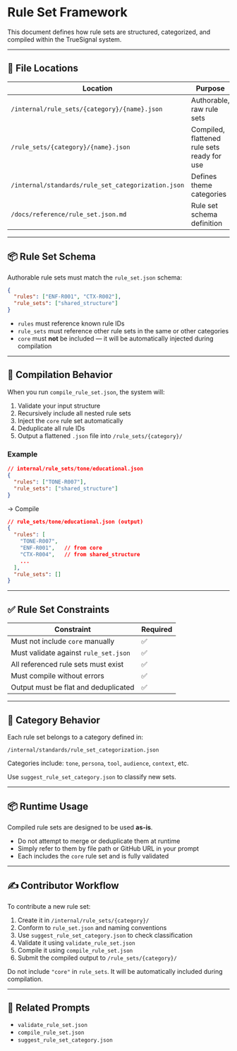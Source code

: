 # Rule Set Framework

This document defines how rule sets are structured, categorized, and compiled within the TrueSignal system.

---

## 📁 File Locations

| Location | Purpose |
|----------|---------|
| `/internal/rule_sets/{category}/{name}.json` | Authorable, raw rule sets |
| `/rule_sets/{category}/{name}.json` | Compiled, flattened rule sets ready for use |
| `/internal/standards/rule_set_categorization.json` | Defines theme categories |
| `/docs/reference/rule_set.json.md` | Rule set schema definition |

---

## 📦 Rule Set Schema

Authorable rule sets must match the `rule_set.json` schema:

```json
{
  "rules": ["ENF-R001", "CTX-R002"],
  "rule_sets": ["shared_structure"]
}
```

- `rules` must reference known rule IDs
- `rule_sets` must reference other rule sets in the same or other categories
- `core` must **not** be included — it will be automatically injected during compilation

---

## 🧠 Compilation Behavior

When you run `compile_rule_set.json`, the system will:

1. Validate your input structure
2. Recursively include all nested rule sets
3. Inject the `core` rule set automatically
4. Deduplicate all rule IDs
5. Output a flattened `.json` file into `/rule_sets/{category}/`

### Example

```json
// internal/rule_sets/tone/educational.json
{
  "rules": ["TONE-R007"],
  "rule_sets": ["shared_structure"]
}
```

→ Compile

```json
// rule_sets/tone/educational.json (output)
{
  "rules": [
    "TONE-R007",
    "ENF-R001",   // from core
    "CTX-R004",   // from shared_structure
    ...
  ],
  "rule_sets": []
}
```

---

## ✅ Rule Set Constraints

| Constraint | Required |
|------------|----------|
| Must not include `core` manually | ✅ |
| Must validate against `rule_set.json` | ✅ |
| All referenced rule sets must exist | ✅ |
| Must compile without errors | ✅ |
| Output must be flat and deduplicated | ✅ |

---

## 🔁 Category Behavior

Each rule set belongs to a category defined in:
```
/internal/standards/rule_set_categorization.json
```

Categories include: `tone`, `persona`, `tool`, `audience`, `context`, etc.

Use `suggest_rule_set_category.json` to classify new sets.


---

## 📦 Runtime Usage

Compiled rule sets are designed to be used **as-is**.

- Do not attempt to merge or deduplicate them at runtime
- Simply refer to them by file path or GitHub URL in your prompt
- Each includes the `core` rule set and is fully validated


---

## ✍️ Contributor Workflow

To contribute a new rule set:

1. Create it in `/internal/rule_sets/{category}/`
2. Conform to `rule_set.json` and naming conventions
3. Use `suggest_rule_set_category.json` to check classification
4. Validate it using `validate_rule_set.json`
5. Compile it using `compile_rule_set.json`
6. Submit the compiled output to `/rule_sets/{category}/`

Do not include `"core"` in `rule_sets`. It will be automatically included during compilation.

---

## 🔗 Related Prompts

- `validate_rule_set.json`
- `compile_rule_set.json`
- `suggest_rule_set_category.json`
